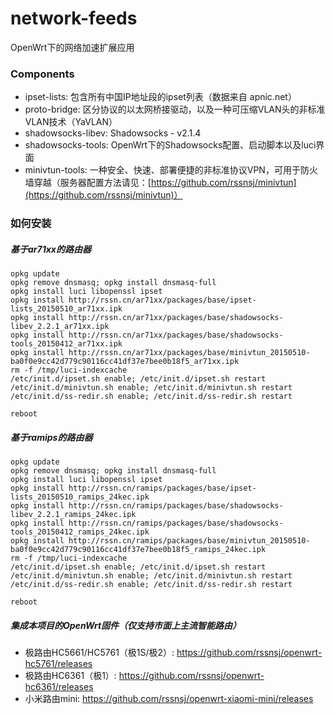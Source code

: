 # network-feeds
OpenWrt下的网络加速扩展应用

### Components
* ipset-lists: 包含所有中国IP地址段的ipset列表（数据来自 apnic.net）
* proto-bridge: 区分协议的以太网桥接驱动，以及一种可压缩VLAN头的非标准VLAN技术（YaVLAN）
* shadowsocks-libev: Shadowsocks - v2.1.4
* shadowsocks-tools: OpenWrt下的Shadowsocks配置、启动脚本以及luci界面
* minivtun-tools: 一种安全、快速、部署便捷的非标准协议VPN，可用于防火墙穿越（服务器配置方法请见：[https://github.com/rssnsj/minivtun](https://github.com/rssnsj/minivtun)）

### 如何安装

##### 基于ar71xx的路由器

    opkg update
    opkg remove dnsmasq; opkg install dnsmasq-full
    opkg install luci libopenssl ipset
    opkg install http://rssn.cn/ar71xx/packages/base/ipset-lists_20150510_ar71xx.ipk
    opkg install http://rssn.cn/ar71xx/packages/base/shadowsocks-libev_2.2.1_ar71xx.ipk
    opkg install http://rssn.cn/ar71xx/packages/base/shadowsocks-tools_20150412_ar71xx.ipk
    opkg install http://rssn.cn/ar71xx/packages/base/minivtun_20150510-ba0f0e9cc42d779c90116cc41df37e7bee0b18f5_ar71xx.ipk
    rm -f /tmp/luci-indexcache
    /etc/init.d/ipset.sh enable; /etc/init.d/ipset.sh restart
    /etc/init.d/minivtun.sh enable; /etc/init.d/minivtun.sh restart
    /etc/init.d/ss-redir.sh enable; /etc/init.d/ss-redir.sh restart
      
    reboot

##### 基于ramips的路由器

    opkg update
    opkg remove dnsmasq; opkg install dnsmasq-full
    opkg install luci libopenssl ipset
    opkg install http://rssn.cn/ramips/packages/base/ipset-lists_20150510_ramips_24kec.ipk
    opkg install http://rssn.cn/ramips/packages/base/shadowsocks-libev_2.2.1_ramips_24kec.ipk
    opkg install http://rssn.cn/ramips/packages/base/shadowsocks-tools_20150412_ramips_24kec.ipk
    opkg install http://rssn.cn/ramips/packages/base/minivtun_20150510-ba0f0e9cc42d779c90116cc41df37e7bee0b18f5_ramips_24kec.ipk
    rm -f /tmp/luci-indexcache
    /etc/init.d/ipset.sh enable; /etc/init.d/ipset.sh restart
    /etc/init.d/minivtun.sh enable; /etc/init.d/minivtun.sh restart
    /etc/init.d/ss-redir.sh enable; /etc/init.d/ss-redir.sh restart
      
    reboot

##### 集成本项目的OpenWrt固件（仅支持市面上主流智能路由）
* 极路由HC5661/HC5761（极1S/极2）: https://github.com/rssnsj/openwrt-hc5761/releases
* 极路由HC6361（极1）: https://github.com/rssnsj/openwrt-hc6361/releases
* 小米路由mini: https://github.com/rssnsj/openwrt-xiaomi-mini/releases
